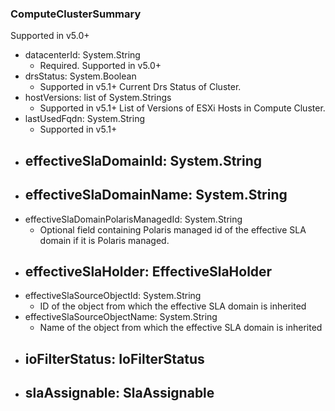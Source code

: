 ### ComputeClusterSummary
Supported in v5.0+

- datacenterId: System.String
  - Required. Supported in v5.0+
- drsStatus: System.Boolean
  - Supported in v5.1+
  Current Drs Status of Cluster.
- hostVersions: list of System.Strings
  - Supported in v5.1+
  List of Versions of ESXi Hosts in Compute Cluster.
- lastUsedFqdn: System.String
  - Supported in v5.1+
- effectiveSlaDomainId: System.String
  - 
- effectiveSlaDomainName: System.String
  - 
- effectiveSlaDomainPolarisManagedId: System.String
  - Optional field containing Polaris managed id of the effective SLA domain if it is Polaris managed.
- effectiveSlaHolder: EffectiveSlaHolder
  - 
- effectiveSlaSourceObjectId: System.String
  - ID of the object from which the effective SLA domain is inherited
- effectiveSlaSourceObjectName: System.String
  - Name of the object from which the effective SLA domain is inherited
- ioFilterStatus: IoFilterStatus
  - 
- slaAssignable: SlaAssignable
  - 
